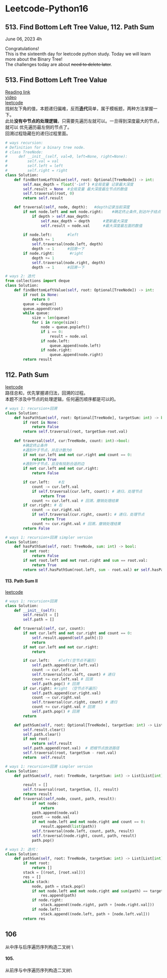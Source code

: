 # Leetcode-Python16

## 513. Find Bottom Left Tree Value, 112. Path Sum

June 06, 2023  4h

Congratulations!\
This is the sixteenth day for leetcode python study. Today we will learn more about the Binary Tree!\
The challenges today are about ~~need to delete later~~.


## 513. Find Bottom Left Tree Value
[Reading link](https://github.com/youngyangyang04/leetcode-master/blob/master/problems/0513.%E6%89%BE%E6%A0%91%E5%B7%A6%E4%B8%8B%E8%A7%92%E7%9A%84%E5%80%BC.md)\
[video](https://www.bilibili.com/video/BV1424y1Z7pn/?spm_id_from=pageDriver&vd_source=63f26efad0d35bcbb0de794512ac21f3)\
[leetcode](https://leetcode.com/problems/find-bottom-left-tree-value/)\
找树左下角的值，本题递归偏难，反而**迭代**简单，属于模板题，两种方法掌握一下。\
此处**没有中节点的处理逻辑**，只需要先遍历左就可以。一旦得到深度最大的节点，就可以 优先遍历最左侧的节点了。\
回溯过程隐藏在的递归过程里面。
```python
# ways recursion:
# Definition for a binary tree node.
# class TreeNode:
#     def __init__(self, val=0, left=None, right=None):
#         self.val = val
#         self.left = left
#         self.right = right
class Solution:
    def findBottomLeftValue(self, root: Optional[TreeNode]) -> int:
        self.max_depth = float('-inf') #全局变量 记录最大深度
        self.result = None  #全局变量 最大深度最左节点的数值
        self.traversal(root, 0)
        return self.result

    def traversal(self, node, depth):   #depth记录当前深度
        if not node.left and not node.right:    #确定终止条件,到达叶子结点
            if depth > self.max_depth:
                self.max_depth = depth      #更新最大深度
                self.result = node.val      #最大深度最左面的数值
        
        if node.left:       #left
            depth += 1
            self.traversal(node.left, depth)
            depth -= 1      #回溯一下
        if node.right:       #right
            depth += 1
            self.traversal(node.right, depth)
            depth -= 1      #回溯一下
```
```python
# ways 2: 迭代
from collections import deque
class Solution:
    def findBottomLeftValue(self, root: Optional[TreeNode]) -> int:
        if root is None:
            return 0
        queue = deque()
        queue.append(root)
        while queue:
            size = len(queue)
            for i in range(size):
                node = queue.popleft()
                if i == 0:
                    result = node.val
                if node.left:
                    queue.append(node.left)
                if node.right:
                    queue.append(node.right)
        return result
```


## 112. Path Sum
[leetcode](https://leetcode.com/problems/path-sum/)\
路径总和，优先掌握递归法，回溯的过程。\
本题不涉及中节点的处理逻辑，任何遍历顺序都是可以的。
```python
# ways 1: recursion+回溯
class Solution:
    def hasPathSum(self, root: Optional[TreeNode], targetSum: int) -> bool:
        if root is None:
            return False
        return self.traversal(root, targetSum-root.val)
    
    def traversal(self, cur:TreeNode, count: int)->bool:
        #确定终止条件
        #遇到叶子节点，并且计数为0
        if not cur.left and not cur.right and count == 0: 
            return True
        #遇到叶子节点，且没有找到合适的边
        if not cur.left and not cur.right:
            return False

        if cur.left:    #左
            count -= cur.left.val
            if self.traversal(cur.left, count): # 递归，处理节点
                return True
            count += cur.left.val # 回溯，撤销处理结果
        if cur.right: # 右
            count -= cur.right.val
            if self.traversal(cur.right, count): # 递归，处理节点
                return True
            count += cur.right.val # 回溯，撤销处理结果
        return False
```
```python
# ways 1: recursion+回溯 simpler version
class Solution:
    def hasPathSum(self, root: TreeNode, sum: int) -> bool:
        if not root:
            return False
        if not root.left and not root.right and sum == root.val:
            return True
        return self.hasPathSum(root.left, sum - root.val) or self.hasPathSum(root.right, sum - root.val)
```

#### 113. Path Sum II
[leetcode](https://leetcode.com/problems/path-sum-ii/)
```python
# ways 1: recursion+回溯
class Solution:
    def __init__(self):
        self.result = []
        self.path = []

    def traversal(self, cur, count):
        if not cur.left and not cur.right and count == 0:
            self.result.append(self.path[:])
            return
        if not cur.left and not cur.right:
            return

        if cur.left:    #left(空节点不遍历）
            self.path.append(cur.left.val)
            count -= cur.left.val
            self.traversal(cur.left, count) # 递归
            count += cur.left.val # 回溯
            self.path.pop() # 回溯
        if cur.right: #right （空节点不遍历）
            self.path.append(cur.right.val) 
            count -= cur.right.val
            self.traversal(cur.right, count) # 递归
            count += cur.right.val # 回溯
            self.path.pop() # 回溯
        return

    def pathSum(self, root: Optional[TreeNode], targetSum: int) -> List[List[int]]:
        self.result.clear()
        self.path.clear()
        if not root:
            return self.result
        self.path.append(root.val)  # 把根节点放进路径
        self.traversal(root, targetSum - root.val)
        return  self.result
```
```python
# ways 1: recursion+回溯 simpler version
class Solution:
    def pathSum(self, root: TreeNode, targetSum: int) -> List[List[int]]:
        
        result = []
        self.traversal(root, targetSum, [], result)
        return result
    def traversal(self,node, count, path, result):
            if not node:
                return
            path.append(node.val)
            count -= node.val
            if not node.left and not node.right and count == 0:
                result.append(list(path))
            self.traversal(node.left, count, path, result)
            self.traversal(node.right, count, path, result)
            path.pop()
```
```python
# ways 2: 迭代：
class Solution:
    def pathSum(self, root: TreeNode, targetSum: int) -> List[List[int]]:
        if not root:
            return []
        stack = [(root, [root.val])]
        res = []
        while stack:
            node, path = stack.pop()
            if not node.left and not node.right and sum(path) == targetSum:
                res.append(path)
            if node.right:
                stack.append((node.right, path + [node.right.val]))
            if node.left:
                stack.append((node.left, path + [node.left.val]))
        return res
```


## 106
从中序与后序遍历序列构造二叉树 \

#### 105.
从前序与中序遍历序列构造二叉树\
